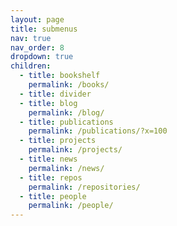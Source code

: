 ```yaml
---
layout: page
title: submenus
nav: true
nav_order: 8
dropdown: true
children:
  - title: bookshelf
    permalink: /books/
  - title: divider
  - title: blog
    permalink: /blog/
  - title: publications
    permalink: /publications/?x=100
  - title: projects
    permalink: /projects/
  - title: news
    permalink: /news/
  - title: repos
    permalink: /repositories/
  - title: people
    permalink: /people/
---
```

